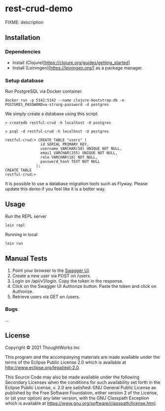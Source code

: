 # rest-crud-demo

FIXME: description

## Installation

### Dependencies

- Install (Clojure)[https://clojure.org/guides/getting_started]
- Install (Leiningen)[https://leiningen.org/] as a package manager.

### Setup database

Run PostgreSQL via Docker container.

```
docker run -p 5142:5142 --name clojure-bootstrap-db -e POSTGRES_PASSWORD=a-strong-password -d postgres
```

We simply create a database using this script.

```
> createdb restful-crud -h localhost -U postgres 

> psql -d restful-crud -h localhost -U postgres

restful-crud:> CREATE TABLE "users" (
                id SERIAL PRIMARY KEY,
                username VARCHAR(50) UNIQUE NOT NULL,
                email VARCHAR(255) UNIQUE NOT NULL,
                role VARCHAR(10) NOT NULL,
                password_hash TEXT NOT NULL
              );
CREATE TABLE
restful-crud:>
```

It is possible to use a database migration tools such as Flyway. Please update this demo if you feel like it is a better way.

## Usage

Run the REPL server

```
lein repl
```

Running in local

```
lein run
```

## Manual Tests

1. Point your browser to the [Swagger UI](http://localhost:8080/swagger/index.html).
2. Create a new user via POST on /users.
3. Login on /api/v1/login. Copy the token in the response.
4. Click on the Swagger UI Authorize button. Paste the token and click on Authorize.
5. Retrieve users via GET on /users.

### Bugs

...

## License

Copyright © 2021 ThoughtWorks Inc

This program and the accompanying materials are made available under the
terms of the Eclipse Public License 2.0 which is available at
http://www.eclipse.org/legal/epl-2.0.

This Source Code may also be made available under the following Secondary
Licenses when the conditions for such availability set forth in the Eclipse
Public License, v. 2.0 are satisfied: GNU General Public License as published by
the Free Software Foundation, either version 2 of the License, or (at your
option) any later version, with the GNU Classpath Exception which is available
at https://www.gnu.org/software/classpath/license.html.
